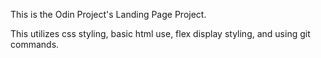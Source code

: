 This is the Odin Project's Landing Page Project.

This utilizes css styling, basic html use, flex display styling, and using git commands.
